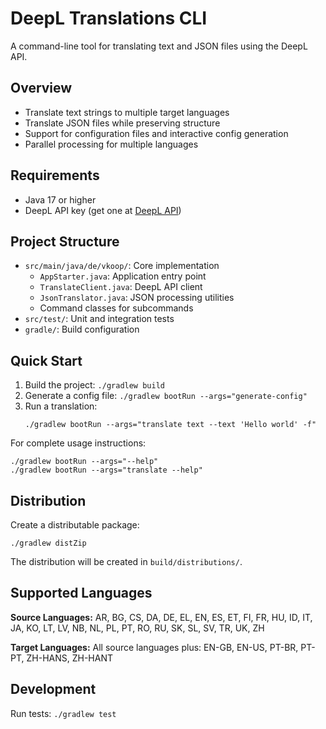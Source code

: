 # DeepL Translations CLI

A command-line tool for translating text and JSON files using the DeepL API.

## Overview

- Translate text strings to multiple target languages
- Translate JSON files while preserving structure
- Support for configuration files and interactive config generation
- Parallel processing for multiple languages

## Requirements

- Java 17 or higher
- DeepL API key (get one at [DeepL API](https://www.deepl.com/pro-api))

## Project Structure

- `src/main/java/de/vkoop/`: Core implementation
  - `AppStarter.java`: Application entry point
  - `TranslateClient.java`: DeepL API client
  - `JsonTranslator.java`: JSON processing utilities
  - Command classes for subcommands
- `src/test/`: Unit and integration tests
- `gradle/`: Build configuration

## Quick Start

1. Build the project: `./gradlew build`
2. Generate a config file: `./gradlew bootRun --args="generate-config"`
3. Run a translation:
   ```
   ./gradlew bootRun --args="translate text --text 'Hello world' -f"
   ```

For complete usage instructions:
```
./gradlew bootRun --args="--help"
./gradlew bootRun --args="translate --help"
```

## Distribution

Create a distributable package:
```
./gradlew distZip
```

The distribution will be created in `build/distributions/`.

## Supported Languages

**Source Languages:**
AR, BG, CS, DA, DE, EL, EN, ES, ET, FI, FR, HU, ID, IT, JA, KO, LT, LV, NB, NL, PL, PT, RO, RU, SK, SL, SV, TR, UK, ZH

**Target Languages:**
All source languages plus: EN-GB, EN-US, PT-BR, PT-PT, ZH-HANS, ZH-HANT

## Development

Run tests: `./gradlew test`